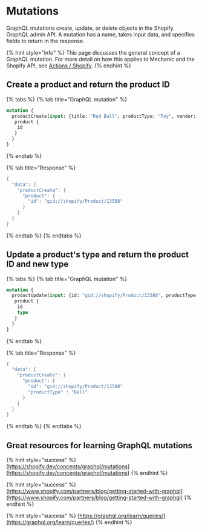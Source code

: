 # Mutations

GraphQL mutations create, update, or delete objects in the Shopify GraphQL admin API. A mutation has a name, takes input data, and specifies fields to return in the response.

{% hint style="info" %}
This page discusses the general concept of a GraphQL mutation. For more detail on how this applies to Mechanic and the Shopify API, see [Actions / Shopify](../../../core/actions/shopify.md).
{% endhint %}

## Create a product and return the product ID

{% tabs %}
{% tab title="GraphQL mutation" %}
```graphql
mutation {
  productCreate(input: {title: "Red Ball", productType: "Toy", vendor: "Toys"}) {
   product {
    id
   }
  }
}
```
{% endtab %}

{% tab title="Response" %}
```cpp
{
  "data": {
    "productCreate": {
      "product": {
        "id": "gid://shopify/Product/13588"
      }
    }
  }
}
```
{% endtab %}
{% endtabs %}

## Update a product's type and return the product ID and new type

{% tabs %}
{% tab title="GraphQL mutation" %}
```graphql
mutation {
  productUpdate(input: {id: "gid://shopify/Product/13588", productType: "Ball"}) {
   product {
    id
    type
   }
  }
}
```
{% endtab %}

{% tab title="Response" %}
```cpp
{
  "data": {
    "productCreate": {
      "product": {
        "id": "gid://shopify/Product/13588"
        "productType" : "Ball"
      }
    }
  }
}
```
{% endtab %}
{% endtabs %}

## Great resources for learning GraphQL mutations

{% hint style="success" %}
[https://shopify.dev/concepts/graphql/mutations](https://shopify.dev/concepts/graphql/mutations)
{% endhint %}

{% hint style="success" %}
[https://www.shopify.com/partners/blog/getting-started-with-graphql](https://www.shopify.com/partners/blog/getting-started-with-graphql)
{% endhint %}

{% hint style="success" %}
[https://graphql.org/learn/queries/](https://graphql.org/learn/queries/)
{% endhint %}

